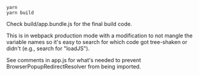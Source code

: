 ```
yarn
yarn build
```

Check build/app.bundle.js for the final build code.

This is in webpack production mode with a modification to not mangle the variable names so it's easy to search for which code got tree-shaken or didn't (e.g., search for "loadJS").

See comments in app.js for what's needed to prevent BrowserPopupRedirectResolver from being imported.